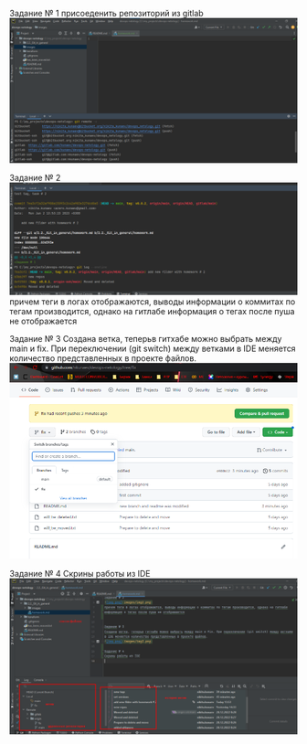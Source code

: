 Задание № 1
присоеденить репозиторий из gitlab
![img.png](images/img.png)

Задание № 2
![img.png](images/img2.png)
причем теги в логах отображаются, выводы информации о коммитах по тегам производится, однако на гитлабе
информация о тегах после пуша не отображается


Задание № 3
Создана ветка, теперьв гитхабе можно выбрать между main и fix. При переключении (git switch) между ветками
в IDE меняется количество представленных в проекте файлов.
![img.png](images/img3.png)

Задание № 4
Скрины работы из IDE
![img.png](images/img4.png)